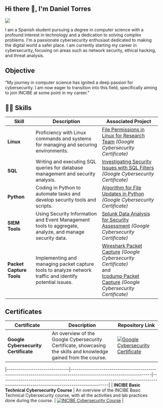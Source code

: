 ## Hi there 👋, I'm Daniel Torres
<a href="https://www.linkedin.com/in/daniel-torres-96a486315/?trk=opento_sprofile_topcard"><img src="https://img.shields.io/badge/-LinkedIn-0072b1?&style=for-the-badge&logo=linkedin&logoColor=white" /></a>

I am a Spanish student pursuing a degree in computer science with a profound interest in technology and a dedication to solving complex problems. I'm a passionate cybersecurity enthusiast dedicated to making the digital world a safer place. I am currently starting my career in cybersecurity, focusing on areas such as network security, ethical hacking, and threat analysis.

## Objective

"My journey in computer science has ignited a deep passion for cybersecurity. I am now eager to transition into this field, specifically aiming to join INCIBE at some point in my career."

## 🕵️‍♂️ Skills

| Skill                                               | Description                                                                                           | Associated Project                                                                 |
|-----------------------------------------------------|-------------------------------------------------------------------------------------------------------|------------------------------------------------------------------------------------|
| **Linux**                                          | Proficiency with Linux commands and systems for managing and securing environments.                  | [File Permissions in Linux for Research Team](https://github.com/Cyb3rTr0n1c/Google-Cybersecurity-Certificate/tree/main/File%20Permissions%20in%20Linux%20for%20Research%20Team%20(Linux%20fictional%20group)) *(Google Cybersecurity Certificate)* <br> |
| **SQL**                                            | Writing and executing SQL queries for database management and security analysis.                     | [Investigating Security Issues with SQL Filters](https://github.com/Cyb3rTr0n1c/Google-Cybersecurity-Certificate/tree/main/Investigating%20Security%20Issues%20with%20SQL%20Filters) *(Google Cybersecurity Certificate)* <br> |
| **Python**                                         | Coding in Python to automate tasks and develop security tools and scripts.                           | [Algorithm for File Updates in Python](https://github.com/Cyb3rTr0n1c/Google-Cybersecurity-Certificate/tree/main/Algorithm%20for%20File%20Updates%20in%20Python) *(Google Cybersecurity Certificate)* <br> |
| **SIEM Tools**                                    | Using Security Information and Event Management tools to aggregate, analyze, and manage security data. | [Splunk Data Analysis for Security Assessment](https://github.com/Cyb3rTr0n1c/Google-Cybersecurity-Certificate/tree/main/Splunk%20Data%20Analysis%20for%20Security%20Assessment) *(Google Cybersecurity Certificate)* <br> |
| **Packet Capture Tools** | Implementing and managing packet capture tools to analyze network traffic and identify potential issues. | [Wireshark Packet Capture](https://github.com/Cyb3rTr0n1c/Google-Cybersecurity-Certificate/tree/main/Network%20Traffic%20Analysis%20for%20fictional%20website) *(Google Cybersecurity Certificate)* <br> and <br> [tcpdump Packet Capture](https://github.com/Cyb3rTr0n1c/Google-Cybersecurity-Certificate/tree/main/Network%20Traffic%20Analysis%20for%20fictional%20website%202) *(Google Cybersecurity Certificate)* <br> |

## Certificates

| Certificate                        | Description                                                                                                           | Repository Link                                                                                                                     |
|--------------------------------|-----------------------------------------------------------------------------------------------------------------------|-------------------------------------------------------------------------------------------------------------------------------------|
| **Google Cybersecurity Certificate** | An overview of the Google Cybersecurity Certificate, showcasing the skills and knowledge gained from the course.       |  <a href="https://github.com/Cyb3rTr0n1c/Google-Cybersecurity-Certificate"><img src="https://img.shields.io/badge/Google-Cybersecurity-4285F4?style=for-the-badge&logo=google&logoColor=white" alt="Google Cybersecurity Certificate" /></a> |

|--------------------------------|-----------------------------------------------------------------------------------------------------------------------|-------------------------------------------------------------------------------------------------------------------------------------|
| **INCIBE Basic Technical Cybersecurity Course** | An overview of the INCIBE Basic Technical Cybersecurity course, with all the activities and lab practices done during the course.       |  <a href="https://github.com/Cyb3rTr0n1c/INCIBE-courses/tree/main/Curso%20básico%20técnico%20de%20ciberseguridad"><img src="https://img.shields.io/badge/INCIBE-Cybersecurity-FF5733?style=for-the-badge&logo=protonmail&logoColor=white" alt="INCIBE Cybersecurity Course" /></a> |

